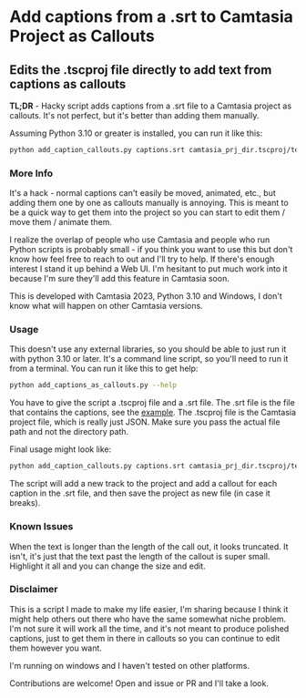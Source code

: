 # Add captions from a .srt to Camtasia Project as Callouts
## Edits the .tscproj file directly to add text from captions as callouts


**TL;DR** - Hacky script adds captions from a .srt file to a Camtasia project as
callouts. It's not perfect, but it's better than adding them manually.

Assuming Python 3.10 or greater is installed, you can run it like this:

``` bash 
python add_caption_callouts.py captions.srt camtasia_prj_dir.tscproj/test_project.tscproj
```

### More Info

It's a hack - normal captions can't easily be moved, animated, etc., but adding
them one by one as callouts manually is annoying. This is meant to be a quick
way to get them into the project so you can start to edit them / move them /
animate them.

I realize the overlap of people who use Camtasia and people who run Python
scripts is probably small - if you think you want to use this but don't know
how feel free to reach to out and I'll try to help. If there's enough interest
I stand it up behind a Web UI. I'm hesitant to put much work into it because
I'm sure they'll add this feature in Camtasia soon.

This is developed with Camtasia 2023, Python 3.10 and Windows, I don't know 
what will happen on other Camtasia versions.

### Usage

This doesn't use any external libraries, so you should be able to just run it
with python 3.10 or later. It's a command line script, so you'll need to run it
from a terminal. You can run it like this to get help:

```bash
python add_captions_as_callouts.py --help
```

You have to give the script a .tscproj file and a .srt file. The .srt file is
the file that contains the captions, see the [example](example). The .tscproj
file is the Camtasia project file, which is really just JSON. Make sure you pass
the actual file path and not the directory path.

Final usage might look like:
```bash
python add_caption_callouts.py captions.srt camtasia_prj_dir.tscproj/test_project.tscproj
```

The script will add a new track to the project and add a callout for each
caption in the .srt file, and then save the project as new file (in case it
breaks).

### Known Issues
When the text is longer than the length of the call out, it looks truncated. It
isn't, it's just that the text past the length of the callout is super small.
Highlight it all and you can change the size and edit.

### Disclaimer
This is a script I made to make my life easier, I'm sharing because I think it
might help others out there who have the same somewhat niche problem. I'm not
sure it will work all the time, and it's not meant to produce polished captions,
just to get them in there in callouts so you can continue to edit them however
you want.

I'm running on windows and I haven't tested on other platforms.

Contributions are welcome! Open and issue or PR and I'll take a look.
